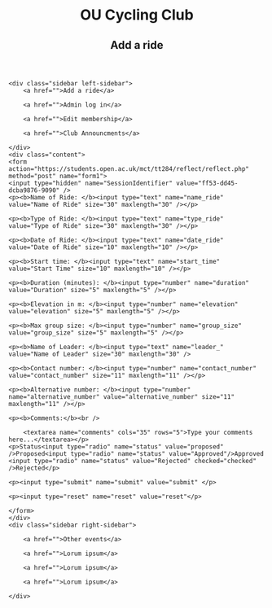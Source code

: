 <!DOCTYPE html>
<html lang="en">
<head>
    <meta charset="UTF-8">
    <meta name="viewport" content="width=device-width, initial-scale=1.0">
    <title>OU Cycling Club Admin App</title>
    <link rel="stylesheet" href="styles.css">
    
</head>
<body>
<header>
    <h1> OU Cycling Club</h1>
    <h2> Add a ride</h2>
</header>
    
    <div class="sidebar left-sidebar">
        <a href="">Add a ride</a> 

        <a href="">Admin log in</a> 

        <a href="">Edit membership</a> 

        <a href="">Club Announcments</a> 
        
    </div>
    <div class="content">
    <form action="https://students.open.ac.uk/mct/tt284/reflect/reflect.php" method="post" name="form1">
    <input type="hidden" name="SessionIdentifier" value="ff53-dd45-dcba9876-9090" />
    <p><b>Name of Ride: </b><input type="text" name="name_ride" value="Name of Ride" size="30" maxlength="30" /></p>

    <p><b>Type of Ride: </b><input type="text" name="type_ride" value="Type of Ride" size="30" maxlength="30" /></p>

    <p><b>Date of Ride: </b><input type="text" name="date_ride" value="Date of Ride" size="10" maxlength="10" /></p>

    <p><b>Start time: </b><input type="text" name="start_time" value="Start Time" size="10" maxlength="10" /></p>

    <p><b>Duration (minutes): </b><input type="number" name="duration" value="Duration" size="5" maxlength="5" /></p>

    <p><b>Elevation in m: </b><input type="number" name="elevation" value="elevation" size="5" maxlength="5" /></p>

    <p><b>Max group size: </b><input type="number" name="group_size" value="group_size" size="5" maxlength="5" /></p>

    <p><b>Name of Leader: </b><input type="text" name="leader_" value="Name of Leader" size="30" maxlength="30" />

    <p><b>Contact number: </b><input type="number" name="contact_number" value="contact_number" size="11" maxlength="11" /></p>

    <p><b>Alternative number: </b><input type="number" name="alternative_number" value="alternative_number" size="11" maxlength="11" /></p>

    <p><b>Comments:</b><br />

        <textarea name="comments" cols="35" rows="5">Type your comments here...</textarea></p>
    <p>Status<input type="radio" name="status" value="proposed" />Proposed<input type="radio" name="status" value="Approved"/>Approved <input type="radio" name="status" value="Rejected" checked="checked" />Rejected</p>

    <p><input type="submit" name="submit" value="submit" </p>

    <p><input type="reset" name="reset" value="reset"</p>

    </form>
    </div>
    <div class="sidebar right-sidebar">

        <a href="">Other events</a> 

        <a href="">Lorum ipsum</a> 

        <a href="">Lorum ipsum</a> 

        <a href="">Lorum ipsum</a>
        
    </div>
</body>
</html>
